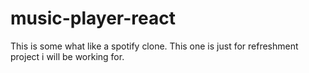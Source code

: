 # music-player-react
 This is some what like a spotify clone. This one is just for refreshment project i will be working for.
